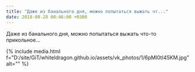 ```yaml
---
title: "Даже из банального дня, можно попытаться выжать чт..."
date: 2018-08-28 00:46:00 +0300
---
```


Даже из банального дня, можно попытаться выжать что-то прикольное...

{% include media.html f="D:/site/GiT/whiteldragon.github.io/assets/vk_photos/1/6pMI0tI45KM.jpg" alt="" %}
